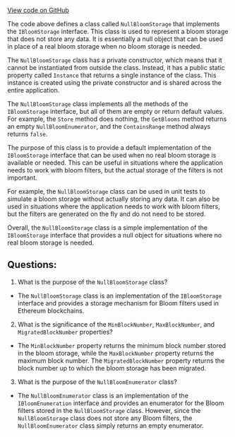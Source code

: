 [View code on GitHub](https://github.com/NethermindEth/nethermind/src/Nethermind/Nethermind.Db/Blooms/NullBloomStorage.cs)

The code above defines a class called `NullBloomStorage` that implements the `IBloomStorage` interface. This class is used to represent a bloom storage that does not store any data. It is essentially a null object that can be used in place of a real bloom storage when no bloom storage is needed. 

The `NullBloomStorage` class has a private constructor, which means that it cannot be instantiated from outside the class. Instead, it has a public static property called `Instance` that returns a single instance of the class. This instance is created using the private constructor and is shared across the entire application. 

The `NullBloomStorage` class implements all the methods of the `IBloomStorage` interface, but all of them are empty or return default values. For example, the `Store` method does nothing, the `GetBlooms` method returns an empty `NullBloomEnumerator`, and the `ContainsRange` method always returns `false`. 

The purpose of this class is to provide a default implementation of the `IBloomStorage` interface that can be used when no real bloom storage is available or needed. This can be useful in situations where the application needs to work with bloom filters, but the actual storage of the filters is not important. 

For example, the `NullBloomStorage` class can be used in unit tests to simulate a bloom storage without actually storing any data. It can also be used in situations where the application needs to work with bloom filters, but the filters are generated on the fly and do not need to be stored. 

Overall, the `NullBloomStorage` class is a simple implementation of the `IBloomStorage` interface that provides a null object for situations where no real bloom storage is needed.
## Questions: 
 1. What is the purpose of the `NullBloomStorage` class?
- The `NullBloomStorage` class is an implementation of the `IBloomStorage` interface and provides a storage mechanism for Bloom filters used in Ethereum blockchains.

2. What is the significance of the `MinBlockNumber`, `MaxBlockNumber`, and `MigratedBlockNumber` properties?
- The `MinBlockNumber` property returns the minimum block number stored in the bloom storage, while the `MaxBlockNumber` property returns the maximum block number. The `MigratedBlockNumber` property returns the block number up to which the bloom storage has been migrated.
 
3. What is the purpose of the `NullBloomEnumerator` class?
- The `NullBloomEnumerator` class is an implementation of the `IBloomEnumeration` interface and provides an enumerator for the Bloom filters stored in the `NullBloomStorage` class. However, since the `NullBloomStorage` class does not store any Bloom filters, the `NullBloomEnumerator` class simply returns an empty enumerator.